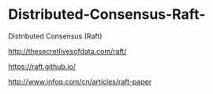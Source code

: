 # Distributed-Consensus-Raft-
Distributed Consensus (Raft)

http://thesecretlivesofdata.com/raft/

https://raft.github.io/

http://www.infoq.com/cn/articles/raft-paper
